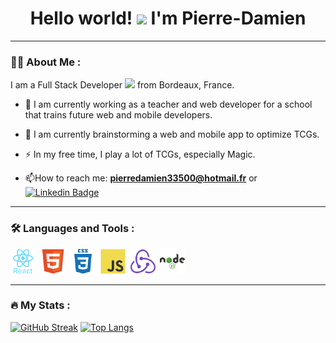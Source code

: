 <!-- Introduction -->
<h1 align="center">
Hello world!
  <img src="https://media.giphy.com/media/hvRJCLFzcasrR4ia7z/giphy.gif" width="28">
I'm Pierre-Damien
</h1>

---

### :man_technologist: About Me :

I am a Full Stack Developer <img src="https://media.giphy.com/media/WUlplcMpOCEmTGBtBW/giphy.gif" width="30"> from Bordeaux, France.

- :telescope: I am currently working as a teacher and web developer for a school that trains future web and mobile developers.

- :seedling: I am currently brainstorming a web and mobile app to optimize TCGs.

- :zap: In my free time, I play a lot of TCGs, especially Magic.

- :mailbox:How to reach me: **pierredamien33500@hotmail.fr** or [![Linkedin Badge](https://img.shields.io/badge/-blue?style=flat&logo=Linkedin&logoColor=white)](https://www.linkedin.com/in/pierre-damien-eichorn) 

---

### :hammer_and_wrench: Languages and Tools :

<div>
  <!-- Tools icons by @mikecodesdotnet :  https://github.com/MikeCodesDotNET/ColoredBadges -->
  <img src="https://github.com/devicons/devicon/blob/master/icons/react/react-original-wordmark.svg" title="React" alt="React" width="40" height="40"/>&nbsp;
  <img src="https://github.com/devicons/devicon/blob/master/icons/html5/html5-original.svg" title="HTML5" alt="HTML" width="40" height="40"/>&nbsp;
  <img src="https://github.com/devicons/devicon/blob/master/icons/css3/css3-plain-wordmark.svg"  title="CSS3" alt="CSS" width="40" height="40"/>&nbsp;
  <img src="https://github.com/devicons/devicon/blob/master/icons/javascript/javascript-original.svg" title="JavaScript" alt="JavaScript" width="40" height="40"/>&nbsp;
  <img src="https://github.com/devicons/devicon/blob/master/icons/redux/redux-original.svg" title="Redux" alt="Redux " width="40" height="40"/>&nbsp;
  <img src="https://github.com/devicons/devicon/blob/master/icons/nodejs/nodejs-original-wordmark.svg" title="NodeJS" alt="NodeJS" width="40" height="40"/>&nbsp;
</div>

---

### :fire: My Stats :

<div>

[![GitHub Streak](https://streak-stats.demolab.com?user=Pierredamien33&theme=highcontrast)](https://git.io/streak-stats)
[![Top Langs](https://github-readme-stats.vercel.app/api/top-langs/?username=Pierredamien33&layout=compact&theme=vision-friendly-dark)](https://github.com/anuraghazra/github-readme-stats)

</div>
